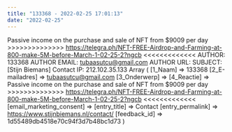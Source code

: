 ```yaml
---
title: "133368 - 2022-02-25 17:01:13"
date: "2022-02-25"
---
```


Passive income on the purchase and sale of NFT from $9009 per day >>>>>>>>>>>>>> https://telegra.ph/NFT-FREE-Airdrop-and-Farming-at-800-make-5M-before-March-1-02-25-2?ngcb <<<<<<<<<<<<< AUTHOR: 133368 AUTHOR EMAIL: tubaasutcu@gmail.com AUTHOR URL: SUBJECT: \[Stijn Biemans\] Contact IP: 212.102.35.133 Array ( \[1\_Naam\] => 133368 \[2\_E-mailadres\] => tubaasutcu@gmail.com \[3\_Onderwerp\] => \[4\_Reactie\] => Passive income on the purchase and sale of NFT from $9009 per day >>>>>>>>>>>>>> https://telegra.ph/NFT-FREE-Airdrop-and-Farming-at-800-make-5M-before-March-1-02-25-2?ngcb <<<<<<<<<<<<< \[email\_marketing\_consent\] => \[entry\_title\] => Contact \[entry\_permalink\] => https://www.stijnbiemans.nl/contact/ \[feedback\_id\] => 1d55489db4518e70c94f3d7b48bc1d73 )
